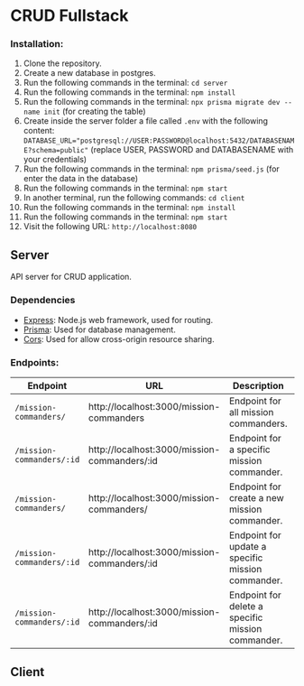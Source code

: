 # CRUD Fullstack

### Installation:
1. Clone the repository.
2. Create a new database in postgres.
3. Run the following commands in the terminal: `cd server`
4. Run the following commands in the terminal: `npm install`
5. Run the following commands in the terminal: `npx prisma migrate dev --name init` (for creating the table)
6. Create inside the server folder a file called `.env` with the following content: `DATABASE_URL="postgresql://USER:PASSWORD@localhost:5432/DATABASENAME?schema=public"` (replace USER, PASSWORD and DATABASENAME with your credentials)
7. Run the following commands in the terminal: `npm prisma/seed.js` (for enter the data in the database)
8. Run the following commands in the terminal: `npm start`
9. In another terminal, run the following commands: `cd client`
10. Run the following commands in the terminal: `npm install`
11. Run the following commands in the terminal: `npm start`
12. Visit the following URL: `http://localhost:8080`

## Server
API server for CRUD application. 

### Dependencies
* [Express](https://expressjs.com/): Node.js web framework, used for routing.
* [Prisma](https://www.prisma.io/): Used for database management.
* [Cors](https://www.npmjs.com/package/cors): Used for allow cross-origin resource sharing.

### Endpoints:

| Endpoint | URL | Description | Method |
| --- | --- | --- | --- |
| `/mission-commanders/` | http://localhost:3000/mission-commanders | Endpoint for all mission commanders. | GET |
| `/mission-commanders/:id` | http://localhost:3000/mission-commanders/:id | Endpoint for a specific mission commander. | GET |
| `/mission-commanders/` | http://localhost:3000/mission-commanders/ | Endpoint for create a new mission commander. | POST |
| `/mission-commanders/:id` | http://localhost:3000/mission-commanders/:id | Endpoint for update a specific mission commander. | PUT |
| `/mission-commanders/:id` | http://localhost:3000/mission-commanders/:id | Endpoint for delete a specific mission commander. | DELETE |

## Client